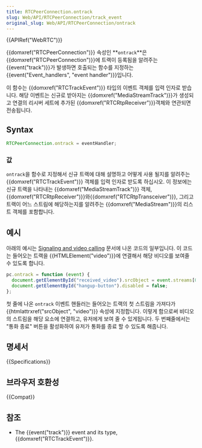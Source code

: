 ```yaml
---
title: RTCPeerConnection.ontrack
slug: Web/API/RTCPeerConnection/track_event
original_slug: Web/API/RTCPeerConnection/ontrack
---
```


{{APIRef("WebRTC")}}

{{domxref("RTCPeerConnection")}} 속성인 **`ontrack`**은 {{domxref("RTCPeerConnection")}}에 트랙이 등록됨을 알려주는 {{event("track")}}가 발생하면 호출되는 함수를 지정하는 {{event("Event_handlers", "event handler")}}입니다.

이 함수는 {{domxref("RTCTrackEvent")}} 타입의 이벤트 객체를 입력 인자로 받습니다. 해당 이벤트는 신규로 받아지는 {{domxref("MediaStreamTrack")}}가 생성되고 연결의 리시버 세트에 추가된 {{domxref("RTCRtpReceiver")}}객체와 연관되면 전송됩니다.

## Syntax

```js
RTCPeerConnection.ontrack = eventHandler;
```

### 값

`ontrack`을 함수로 지정해서 신규 트랙에 대해 설명하고 어떻게 사용 될지를 알려주는 {{domxref("RTCTrackEvent")}} 객체를 입력 인자로 받도록 하십시오. 이 정보에는 신규 트랙을 나타내는 {{domxref("MediaStreamTrack")}} 객체, {{domxref("RTCRtpReceiver")}}와{{domxref("RTCRtpTransceiver")}}, 그리고 트랙이 어느 스트림에 해당하는지를 알려주는 {{domxref("MediaStream")}}의 리스트 객체를 포함합니다.

## 예시

아래의 예시는 [Signaling and video calling](/ko/docs/Web/API/WebRTC_API/Signaling_and_video_calling) 문서에 나온 코드의 일부입니다. 이 코드는 들어오는 트랙을 {{HTMLElement("video")}}에 연결해서 해당 비디오를 보여줄 수 있도록 합니다.

```js
pc.ontrack = function (event) {
  document.getElementById("received_video").srcObject = event.streams[0];
  document.getElementById("hangup-button").disabled = false;
};
```

첫 줄에 나온 `ontrack` 이벤트 핸들러는 들어오는 트랙의 첫 스트림을 가져다가 {{htmlattrxref("srcObject", "video")}} 속성에 지정합니다. 이렇게 함으로써 비디오의 스트림을 해당 요소에 연결하고, 유저에게 보여 줄 수 있게됩니다. 두 번째줄에서는 "통화 종료" 버튼을 활성화하여 유저가 통화를 종료 할 수 있도록 해줍니다.

## 명세서

{{Specifications}}

## 브라우저 호환성

{{Compat}}

## 참조

- The {{event("track")}} event and its type, {{domxref("RTCTrackEvent")}}.
